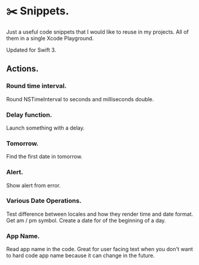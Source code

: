 # ✂️ Snippets.

Just a useful code snippets that I would like to reuse in my projects. 
All of them in a single Xcode Playground.

Updated for Swift 3.

## Actions.

### Round time interval.
Round NSTimeInterval to seconds and milliseconds double.

### Delay function.
Launch something with a delay.

### Tomorrow.
Find the first date in tomorrow.

### Alert.
Show alert from error.

### Various Date Operations.
Test difference between locales and how they render time and date format.
Get am / pm symbol.
Create a date for of the beginning of a day.

### App Name.
Read app name in the code. Great for user facing text when you don't want to hard
code app name because it can change in the future.
